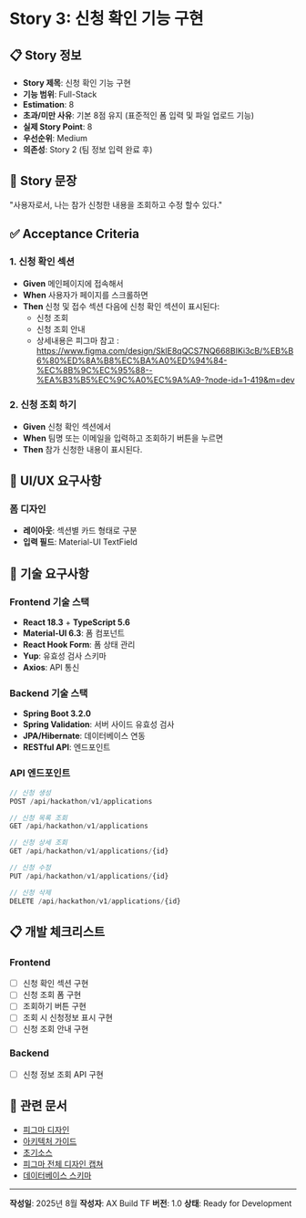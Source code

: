 # Story 3: 신청 확인 기능 구현

## 📋 Story 정보

- **Story 제목**: 신청 확인 기능 구현
- **기능 범위**: Full-Stack
- **Estimation**: 8
- **초과/미만 사유**: 기본 8점 유지 (표준적인 폼 입력 및 파일 업로드 기능)
- **실제 Story Point**: 8
- **우선순위**: Medium
- **의존성**: Story 2 (팀 정보 입력 완료 후)

## 🎯 Story 문장

"사용자로서, 나는 참가 신청한 내용을 조회하고 수정 할수 있다."

## ✅ Acceptance Criteria

### 1. 신청 확인 섹션
- **Given** 메인페이지에 접속해서
- **When** 사용자가 페이지를 스크롤하면 
- **Then** 신청 및 접수 섹션 다음에 신청 확인 섹션이 표시된다:
  - 신청 조회
  - 신청 조회 안내
  - 상세내용은 피그마 참고 : https://www.figma.com/design/SklE8qQCS7NQ668BIKi3cB/%EB%B6%80%ED%8A%B8%EC%BA%A0%ED%94%84-%EC%8B%9C%EC%95%88--%EA%B3%B5%EC%9C%A0%EC%9A%A9-?node-id=1-419&m=dev
  
### 2. 신청 조회 하기
- **Given** 신청 확인 섹션에서
- **When** 팀명 또는 이메일을 입력하고 조회하기 버튼을 누르면
- **Then** 참가 신청한 내용이 표시된다.

## 🎨 UI/UX 요구사항

### 폼 디자인
- **레이아웃**: 섹션별 카드 형태로 구분
- **입력 필드**: Material-UI TextField


## 🔧 기술 요구사항

### Frontend 기술 스택
- **React 18.3** + **TypeScript 5.6**
- **Material-UI 6.3**: 폼 컴포넌트
- **React Hook Form**: 폼 상태 관리
- **Yup**: 유효성 검사 스키마
- **Axios**: API 통신

### Backend 기술 스택
- **Spring Boot 3.2.0**
- **Spring Validation**: 서버 사이드 유효성 검사
- **JPA/Hibernate**: 데이터베이스 연동
- **RESTful API**: 엔드포인트

### API 엔드포인트
```typescript
// 신청 생성
POST /api/hackathon/v1/applications

// 신청 목록 조회
GET /api/hackathon/v1/applications

// 신청 상세 조회
GET /api/hackathon/v1/applications/{id}

// 신청 수정
PUT /api/hackathon/v1/applications/{id}

// 신청 삭제
DELETE /api/hackathon/v1/applications/{id}
```

## 📋 개발 체크리스트

### Frontend
- [ ] 신청 확인 섹션 구현
- [ ] 신청 조회 폼 구현
- [ ] 조회하기 버튼 구현
- [ ] 조회 시 신청정보 표시 구현
- [ ] 신청 조회 안내 구현

### Backend
- [ ] 신청 정보 조회 API 구현


## 🔗 관련 문서
- [피그마 디자인](https://www.figma.com/design/SklE8qQCS7NQ668BIKi3cB/%EB%B6%80%ED%8A%B8%EC%BA%A0%ED%94%84-%EC%8B%9C%EC%95%88--%EA%B3%B5%EC%9C%A0%EC%9A%A9-?node-id=1-419&m=dev)
- [아키텍처 가이드](../.cursor/rules/architecture.md)
- [초기소스](../_backup/AI%20해커톤%20웹사이트/)
- [피그마 전체 디자인 캡쳐](../_backup/1920w_default.png)
- [데이터베이스 스키마](../.cursor/rules/DATABASE_SCHEMA.md)


---

**작성일**: 2025년 8월
**작성자**: AX Build TF
**버전**: 1.0
**상태**: Ready for Development
